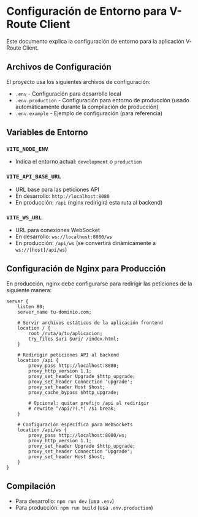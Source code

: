 # Configuración de Entorno para V-Route Client

Este documento explica la configuración de entorno para la aplicación V-Route Client.

## Archivos de Configuración

El proyecto usa los siguientes archivos de configuración:

- `.env` - Configuración para desarrollo local
- `.env.production` - Configuración para entorno de producción (usado automáticamente durante la compilación de producción)
- `.env.example` - Ejemplo de configuración (para referencia)

## Variables de Entorno

### `VITE_NODE_ENV`
- Indica el entorno actual: `development` o `production`

### `VITE_API_BASE_URL`
- URL base para las peticiones API
- En desarrollo: `http://localhost:8080`
- En producción: `/api` (nginx redirigirá esta ruta al backend)

### `VITE_WS_URL`
- URL para conexiones WebSocket
- En desarrollo: `ws://localhost:8080/ws`
- En producción: `/api/ws` (se convertirá dinámicamente a `ws://[host]/api/ws`)

## Configuración de Nginx para Producción

En producción, nginx debe configurarse para redirigir las peticiones de la siguiente manera:

```nginx
server {
    listen 80;
    server_name tu-dominio.com;
    
    # Servir archivos estáticos de la aplicación frontend
    location / {
        root /ruta/a/tu/aplicacion;
        try_files $uri $uri/ /index.html;
    }
    
    # Redirigir peticiones API al backend
    location /api {
        proxy_pass http://localhost:8080;
        proxy_http_version 1.1;
        proxy_set_header Upgrade $http_upgrade;
        proxy_set_header Connection 'upgrade';
        proxy_set_header Host $host;
        proxy_cache_bypass $http_upgrade;
        
        # Opcional: quitar prefijo /api al redirigir
        # rewrite ^/api/?(.*) /$1 break;
    }
    
    # Configuración específica para WebSockets
    location /api/ws {
        proxy_pass http://localhost:8080/ws;
        proxy_http_version 1.1;
        proxy_set_header Upgrade $http_upgrade;
        proxy_set_header Connection "Upgrade";
        proxy_set_header Host $host;
    }
}
```

## Compilación

- Para desarrollo: `npm run dev` (usa `.env`)
- Para producción: `npm run build` (usa `.env.production`)
